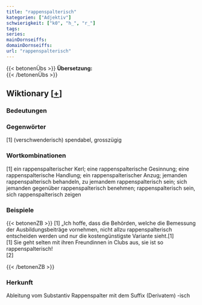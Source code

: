 ```yaml
---
title: "rappenspalterisch"
kategorien: ["Adjektiv"]
schwierigkeit: ["k0", "h_", "r_"]
tags:
series:
mainDornseiffs:
domainDornseiffs:
url: "rappenspalterisch"
---
```


{{< betonenÜbs >}}
**Übersetzung:**  
{{< /betonenÜbs >}}

## Wiktionary [[+](https://de.wiktionary.org/wiki/rappenspalterisch)]

### Bedeutungen

### Gegenwörter
[1] (verschwenderisch) spendabel, grosszügig  

### Wortkombinationen
[1] ein rappenspalterischer Kerl; eine rappenspalterische Gesinnung; eine rappenspalterische Handlung; ein rappenspalterischer Anzug; jemanden rappenspalterisch behandeln, zu jemandem rappenspalterisch sein; sich jemanden gegenüber rappenspalterisch benehmen; rappenspalterisch sein, sich rappenspalterisch zeigen  

### Beispiele
{{< betonenZB >}}
[1] „Ich hoffe, dass die Behörden, welche die Bemessung der Ausbildungsbeiträge vornehmen, nicht allzu rappenspalterisch entscheiden werden und nur die kostengünstigste Variante sieht.[1]  
[1] Sie geht selten mit ihren Freundinnen in Clubs aus, sie ist so rappenspalterisch!  
[2]  

{{< /betonenZB >}}
### Herkunft
Ableitung vom Substantiv Rappenspalter mit dem Suffix (Derivatem) -isch  


